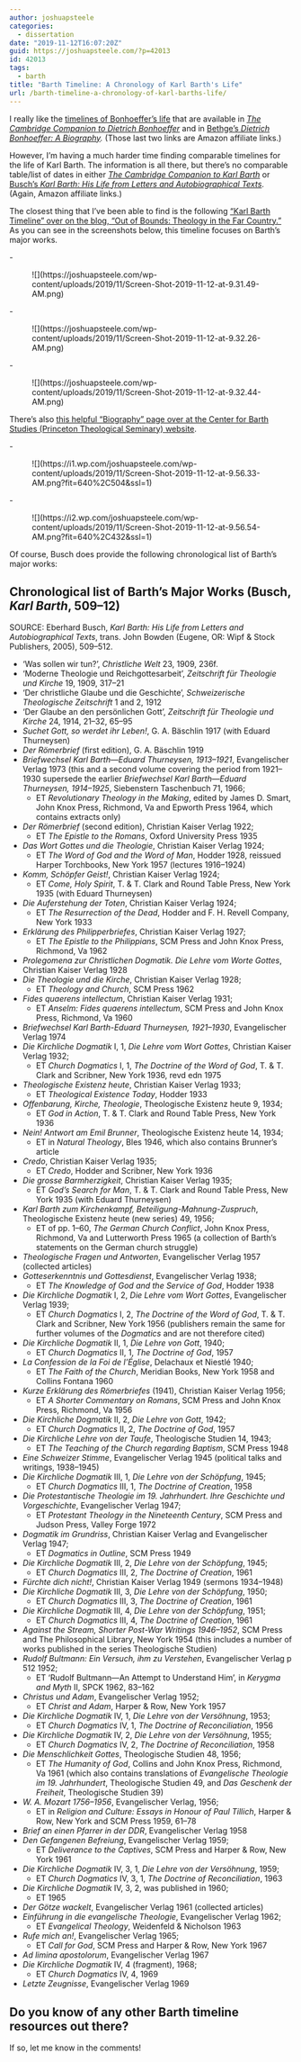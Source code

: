 ```yaml
---
author: joshuapsteele
categories:
  - dissertation
date: "2019-11-12T16:07:20Z"
guid: https://joshuapsteele.com/?p=42013
id: 42013
tags:
  - barth
title: "Barth Timeline: A Chronology of Karl Barth's Life"
url: /barth-timeline-a-chronology-of-karl-barths-life/
---
```


I really like the [timelines of Bonhoeffer’s life](https://joshuapsteele.com/bonhoeffer-timeline-a-brief-chronology-of-dietrich-bonhoeffers-life/) that are available in *[The Cambridge Companion to Dietrich Bonhoeffer](https://www.amazon.com/Cambridge-Companion-Dietrich-Bonhoeffer-Companions/dp/0521587816/ref=as_li_ss_tl?keywords=cambridge+companion+bonhoeffer&qid=1573573833&sr=8-1&linkCode=ll1&tag=joshuapsteele-20&linkId=f458e7f9dbba976136dbaf0c25aee073&language=en_US)* and in [Bethge’s ](https://www.amazon.com/Dietrich-Bonhoeffer-Biography-Eberhard-Bethge/dp/0800628446/ref=as_li_ss_tl?keywords=bethge+bonhoeffer&qid=1573573081&sr=8-1&linkCode=ll1&tag=joshuapsteele-20&linkId=d0e904725d0706a643284b2994368588&language=en_US)*[Dietrich Bonhoeffer: A Biography](https://www.amazon.com/Dietrich-Bonhoeffer-Biography-Eberhard-Bethge/dp/0800628446/ref=as_li_ss_tl?keywords=bethge+bonhoeffer&qid=1573573081&sr=8-1&linkCode=ll1&tag=joshuapsteele-20&linkId=d0e904725d0706a643284b2994368588&language=en_US).* (Those last two links are Amazon affiliate links.)

However, I’m having a much harder time finding comparable timelines for the life of Karl Barth. The information is all there, but there’s no comparable table/list of dates in either *[The Cambridge Companion to Karl Barth](https://www.amazon.com/Cambridge-Companion-Barth-Companions-Religion/dp/0521585600/ref=as_li_ss_tl?keywords=cambridge+companion+barth&qid=1573573918&sr=8-1&linkCode=ll1&tag=joshuapsteele-20&linkId=29693cd488e72a6b6cfdbc3d6cff2890&language=en_US)* or [Busch’s ](https://www.amazon.com/Karl-Barth-Letters-Autobiographical-English/dp/0800604857/ref=as_li_ss_tl?keywords=busch+karl+barth&qid=1573573945&sr=8-1&linkCode=ll1&tag=joshuapsteele-20&linkId=b036e293c7204f86ef793b1a161fdfeb&language=en_US)*[Karl Barth: His Life from Letters and Autobiographical Texts](https://www.amazon.com/Karl-Barth-Letters-Autobiographical-English/dp/0800604857/ref=as_li_ss_tl?keywords=busch+karl+barth&qid=1573573945&sr=8-1&linkCode=ll1&tag=joshuapsteele-20&linkId=b036e293c7204f86ef793b1a161fdfeb&language=en_US)*. (Again, Amazon affiliate links.)

The closest thing that I’ve been able to find is the following [“Karl Barth Timeline” over on the blog, “Out of Bounds: Theology in the Far Country.”](https://theologyoutofbounds.wordpress.com/karl-barth-timeline/) As you can see in the screenshots below, this timeline focuses on Barth’s major works.

<div class="wp-block-jetpack-slideshow aligncenter" data-effect="slide"><div class="wp-block-jetpack-slideshow_container swiper-container">- <figure>![](https://joshuapsteele.com/wp-content/uploads/2019/11/Screen-Shot-2019-11-12-at-9.31.49-AM.png)</figure>
- <figure>![](https://joshuapsteele.com/wp-content/uploads/2019/11/Screen-Shot-2019-11-12-at-9.32.26-AM.png)</figure>
- <figure>![](https://joshuapsteele.com/wp-content/uploads/2019/11/Screen-Shot-2019-11-12-at-9.32.44-AM.png)</figure>

<a class="wp-block-jetpack-slideshow_button-prev swiper-button-prev swiper-button-white" role="button"></a><a class="wp-block-jetpack-slideshow_button-next swiper-button-next swiper-button-white" role="button"></a><a aria-label="Pause Slideshow" class="wp-block-jetpack-slideshow_button-pause" role="button"></a><div class="wp-block-jetpack-slideshow_pagination swiper-pagination swiper-pagination-white"></div></div></div>There’s also [this helpful “Biography” page over at the Center for Barth Studies (Princeton Theological Seminary) website](http://barth.ptsem.edu/karl-barth/biography).

<div class="wp-block-jetpack-slideshow aligncenter" data-effect="slide"><div class="wp-block-jetpack-slideshow_container swiper-container">- <figure>![](https://i1.wp.com/joshuapsteele.com/wp-content/uploads/2019/11/Screen-Shot-2019-11-12-at-9.56.33-AM.png?fit=640%2C504&ssl=1)</figure>
- <figure>![](https://i2.wp.com/joshuapsteele.com/wp-content/uploads/2019/11/Screen-Shot-2019-11-12-at-9.56.54-AM.png?fit=640%2C432&ssl=1)</figure>

<a class="wp-block-jetpack-slideshow_button-prev swiper-button-prev swiper-button-white" role="button"></a><a class="wp-block-jetpack-slideshow_button-next swiper-button-next swiper-button-white" role="button"></a><a aria-label="Pause Slideshow" class="wp-block-jetpack-slideshow_button-pause" role="button"></a><div class="wp-block-jetpack-slideshow_pagination swiper-pagination swiper-pagination-white"></div></div></div>Of course, Busch does provide the following chronological list of Barth’s major works:

## Chronological list of Barth’s Major Works (Busch, *Karl Barth*, 509–12)

SOURCE: Eberhard Busch, *Karl Barth: His Life from Letters and Autobiographical Texts*, trans. John Bowden (Eugene, OR: Wipf &amp; Stock Publishers, 2005), 509–512.

- ‘Was sollen wir tun?’, *Christliche Welt* 23, 1909, 236f.
- ‘Moderne Theologie und Reichgottesarbeit’, *Zeitschrift für Theologie und Kirche* 19, 1909, 317–21
- ‘Der christliche Glaube und die Geschichte’, *Schweizerische Theologische Zeitschrift* 1 and 2, 1912
- ‘Der Glaube an den persönlichen Gott’, *Zeitschrift für Theologie und Kirche* 24, 1914, 21–32, 65–95
- *Suchet Gott, so werdet ihr Leben!*, G. A. Bäschlin 1917 (with Eduard Thurneysen)
- *Der Römerbrief* (first edition), G. A. Bäschlin 1919
- *Briefwechsel Karl Barth—Eduard Thurneysen, 1913–1921*, Evangelischer Verlag 1973 (this and a second volume covering the period from 1921–1930 supersede the earlier *Briefwechsel Karl Barth—Eduard Thurneysen, 1914–1925*, Siebenstern Taschenbuch 71, 1966; 
    - ET *Revolutionary Theology in the Making*, edited by James D. Smart, John Knox Press, Richmond, Va and Epworth Press 1964, which contains extracts only)
- *Der Römerbrief* (second edition), Christian Kaiser Verlag 1922; 
    - ET *The Epistle to the Romans*, Oxford University Press 1935
- *Das Wort Gottes und die Theologie*, Christian Kaiser Verlag 1924; 
    - ET *The Word of God and the Word of Man*, Hodder 1928, reissued Harper Torchbooks, New York 1957 (lectures 1916–1924)
- *Komm, Schöpfer Geist!*, Christian Kaiser Verlag 1924; 
    - ET *Come, Holy Spirit*, T. &amp; T. Clark and Round Table Press, New York 1935 (with Eduard Thurneysen)
- *Die Auferstehung der Toten*, Christian Kaiser Verlag 1924; 
    - ET *The Resurrection of the Dead*, Hodder and F. H. Revell Company, New York 1933
- *Erklärung des Philipperbriefes*, Christian Kaiser Verlag 1927; 
    - ET *The Epistle to the Philippians*, SCM Press and John Knox Press, Richmond, Va 1962
- *Prolegomena zur Christlichen Dogmatik. Die Lehre vom Worte Gottes*, Christian Kaiser Verlag 1928
- *Die Theologie und die Kirche*, Christian Kaiser Verlag 1928; 
    - ET *Theology and Church*, SCM Press 1962
- *Fides quaerens intellectum*, Christian Kaiser Verlag 1931; 
    - ET *Anselm: Fides quaerens intellectum*, SCM Press and John Knox Press, Richmond, Va 1960
- *Briefwechsel Karl Barth-Eduard Thurneysen, 1921–1930*, Evangelischer Verlag 1974
- *Die Kirchliche Dogmatik* I, 1, *Die Lehre vom Wort Gottes*, Christian Kaiser Verlag 1932; 
    - ET *Church Dogmatics* I, 1, *The Doctrine of the Word of God*, T. &amp; T. Clark and Scribner, New York 1936, revd edn 1975
- *Theologische Existenz heute*, Christian Kaiser Verlag 1933; 
    - ET *Theological Existence Today*, Hodder 1933
- *Offenbarung, Kirche, Theologie*, Theologische Existenz heute 9, 1934; 
    - ET *God in Action*, T. &amp; T. Clark and Round Table Press, New York 1936
- *Nein! Antwort am Emil Brunner*, Theologische Existenz heute 14, 1934; 
    - ET in *Natural Theology*, Bles 1946, which also contains Brunner’s article
- *Credo*, Christian Kaiser Verlag 1935; 
    - ET *Credo*, Hodder and Scribner, New York 1936
- *Die grosse Barmherzigkeit*, Christian Kaiser Verlag 1935; 
    - ET *God’s Search for Man*, T. &amp; T. Clark and Round Table Press, New York 1935 (with Eduard Thurneysen)
- *Karl Barth zum Kirchenkampf, Beteiligung-Mahnung-Zuspruch*, Theologische Existenz heute (new series) 49, 1956; 
    - ET of pp. 1–60, *The German Church Conflict*, John Knox Press, Richmond, Va and Lutterworth Press 1965 (a collection of Barth’s statements on the German church struggle)
- *Theologische Fragen und Antworten*, Evangelischer Verlag 1957 (collected articles)
- *Gotteserkenntnis und Gottesdienst*, Evangelischer Verlag 1938; 
    - ET *The* *Knowledge of God and the Service of God*, Hodder 1938
- *Die Kirchliche Dogmatik* I, 2, *Die Lehre vom Wort Gottes*, Evangelischer Verlag 1939; 
    - ET *Church Dogmatics* I, 2, *The Doctrine of the Word of God*, T. &amp; T. Clark and Scribner, New York 1956 (publishers remain the same for further volumes of the *Dogmatics* and are not therefore cited)
- *Die Kirchliche Dogmatik* II, 1, *Die Lehre von Gott*, 1940; 
    - ET *Church Dogmatics* II, 1, *The Doctrine of God*, 1957
- *La Confession de la Foi de l’Église*, Delachaux et Niestlé 1940; 
    - ET *The Faith of the Church*, Meridian Books, New York 1958 and Collins Fontana 1960
- *Kurze Erklärung des Römerbriefes* (1941), Christian Kaiser Verlag 1956; 
    - ET *A Shorter Commentary on Romans*, SCM Press and John Knox Press, Richmond, Va 1956
- *Die Kirchliche Dogmatik* II, 2, *Die Lehre von Gott*, 1942; 
    - ET *Church Dogmatics* II, 2, *The Doctrine of God*, 1957
- *Die Kirchliche Lehre von der Taufe*, Theologische Studien 14, 1943; 
    - ET *The Teaching of the Church regarding Baptism*, SCM Press 1948
- *Eine Schweizer Stimme*, Evangelischer Verlag 1945 (political talks and writings, 1938–1945)
- *Die Kirchliche Dogmatik* III, 1, *Die Lehre von der Schöpfung*, 1945; 
    - ET *Church Dogmatics* III, 1, *The Doctrine of Creation*, 1958
- *Die Protestantische Theologie im 19. Jahrhundert. Ihre Geschichte und Vorgeschichte*, Evangelischer Verlag 1947; 
    - ET *Protestant Theology in the Nineteenth Century*, SCM Press and Judson Press, Valley Forge 1972
- *Dogmatik im Grundriss*, Christian Kaiser Verlag and Evangelischer Verlag 1947; 
    - ET *Dogmatics in Outline*, SCM Press 1949
- *Die Kirchliche Dogmatik* III, 2, *Die Lehre von der Schöpfung*, 1945; 
    - ET *Church Dogmatics* III, 2, *The Doctrine of Creation*, 1961
- *Fürchte dich nicht!*, Christian Kaiser Verlag 1949 (sermons 1934–1948)
- *Die Kirchliche Dogmatik* III, 3, *Die Lehre von der Schöpfung*, 1950; 
    - ET *Church Dogmatics* III, 3, *The Doctrine of Creation*, 1961
- *Die Kirchliche Dogmatik* III, 4, *Die Lehre von der Schöpfung*, 1951; 
    - ET *Church Dogmatics* III, 4, *The Doctrine of Creation*, 1961
- *Against the Stream, Shorter Post-War Writings 1946–1952*, SCM Press and The Philosophical Library, New York 1954 (this includes a number of works published in the series Theologische Studien)
- *Rudolf Bultmann: Ein Versuch, ihm zu Verstehen*, Evangelischer Verlag p 512 1952; 
    - ET ‘Rudolf Bultmann—An Attempt to Understand Him’, in *Kerygma and Myth* II, SPCK 1962, 83–162
- *Christus und Adam*, Evangelischer Verlag 1952; 
    - ET *Christ and Adam*, Harper &amp; Row, New York 1957
- *Die Kirchliche Dogmatik* IV, 1, *Die Lehre von der Versöhnung*, 1953; 
    - ET *Church Dogmatics* IV, 1, *The Doctrine of Reconciliation*, 1956
- *Die Kirchliche Dogmatik* IV, 2, *Die Lehre von der Versöhnung*, 1955; 
    - ET *Church Dogmatics* IV, 2, *The Doctrine of Reconciliation*, 1958
- *Die Menschlichkeit Gottes*, Theologische Studien 48, 1956; 
    - ET *The Humanity of God*, Collins and John Knox Press, Richmond, Va 1961 (which also contains translations of *Evangelische Theologie im 19. Jahrhundert*, Theologische Studien 49, and *Das Geschenk der Freiheit*, Theologische Studien 39)
- *W. A. Mozart 1756–1956*, Evangelischer Verlag, 1956; 
    - ET in *Religion and Culture: Essays in Honour of Paul Tillich*, Harper &amp; Row, New York and SCM Press 1959, 61–78
- *Brief an einen Pfarrer in der DDR*, Evangelischer Verlag 1958
- *Den Gefangenen Befreiung*, Evangelischer Verlag 1959; 
    - ET *Deliverance to the Captives*, SCM Press and Harper &amp; Row, New York 1961
- *Die Kirchliche Dogmatik* IV, 3, 1, *Die Lehre von der Versöhnung*, 1959; 
    - ET *Church Dogmatics* IV, 3, 1, *The Doctrine of Reconciliation*, 1963
- *Die Kirchliche Dogmatik* IV, 3, 2, was published in 1960; 
    - ET 1965
- *Der Götze wackelt*, Evangelischer Verlag 1961 (collected articles)
- *Einführung in die evangelische Theologie*, Evangelischer Verlag 1962; 
    - ET *Evangelical Theology*, Weidenfeld &amp; Nicholson 1963
- *Rufe mich an!*, Evangelischer Verlag 1965; 
    - ET *Call for God*, SCM Press and Harper &amp; Row, New York 1967
- *Ad limina apostolorum*, Evangelischer Verlag 1967
- *Die Kirchliche Dogmatik* IV, 4 (fragment), 1968; 
    - ET *Church Dogmatics* IV, 4, 1969
- *Letzte Zeugnisse*, Evangelischer Verlag 1969

## Do you know of any other Barth timeline resources out there? 

If so, let me know in the comments!